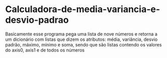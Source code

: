 # Calculadora-de-media-variancia-e-desvio-padrao
Basicamente esse programa pega uma lista de nove números e retorna a um dicionário com listas que dizem os atributos: média, variância, desvio padrão, máximo, mínimo e soma, sendo que são listas contendo os valores do axis0, axis1 e de todos os números

